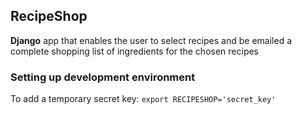 ## RecipeShop
**Django** app that enables the user to select recipes and be emailed a complete shopping list of ingredients for the chosen recipes    

### Setting up development environment
To add a temporary secret key: ```export RECIPESHOP='secret_key'```